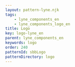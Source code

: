 ```yaml
---
layout: pattern-lyne.njk
tags: 
    - lyne_components_en
    - lyne_components_logo_en
title: Logo
key: logo-lyne_en
parent: lyne_components_en
keywords: logo
order: 240
patternId: sbbLogo
patternDirectory: logo
---
```

